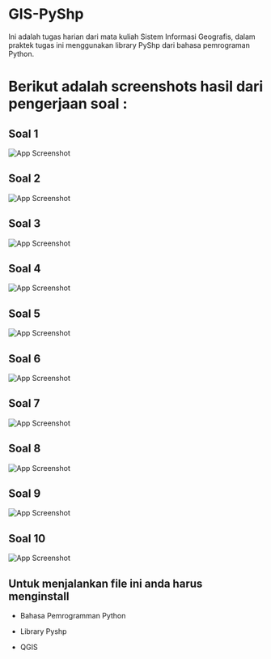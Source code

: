 # GIS-PyShp
Ini adalah tugas harian dari mata kuliah Sistem Informasi Geografis, dalam praktek tugas ini menggunakan library PyShp dari bahasa pemrograman Python.


# Berikut adalah screenshots hasil dari pengerjaan soal :




## Soal 1

![App Screenshot](https://github.com/ilyassstri/GIS-PyShp/blob/main/00_hasil/1.jpg?raw=true)



## Soal 2

![App Screenshot](https://github.com/ilyassstri/GIS-PyShp/blob/main/00_hasil/2.jpg?raw=true)




## Soal 3

![App Screenshot](https://github.com/ilyassstri/GIS-PyShp/blob/main/00_hasil/3.jpg?raw=true)




## Soal 4

![App Screenshot](https://github.com/ilyassstri/GIS-PyShp/blob/main/00_hasil/4.jpg?raw=true)




## Soal 5

![App Screenshot](https://github.com/ilyassstri/GIS-PyShp/blob/main/00_hasil/5.jpg?raw=true)




## Soal 6

![App Screenshot](https://github.com/ilyassstri/GIS-PyShp/blob/main/00_hasil/6.jpg?raw=true)




## Soal 7

![App Screenshot](https://github.com/ilyassstri/GIS-PyShp/blob/main/00_hasil/7.jpg?raw=true)




## Soal 8

![App Screenshot](https://github.com/ilyassstri/GIS-PyShp/blob/main/00_hasil/8.jpg?raw=true)




## Soal 9

![App Screenshot](https://github.com/ilyassstri/GIS-PyShp/blob/main/00_hasil/9.jpg?raw=true)




## Soal 10

![App Screenshot](https://github.com/ilyassstri/GIS-PyShp/blob/main/00_hasil/10.jpg?raw=true)





## Untuk menjalankan file ini anda harus menginstall

- Bahasa Pemrogramman Python

- Library Pyshp

- QGIS

